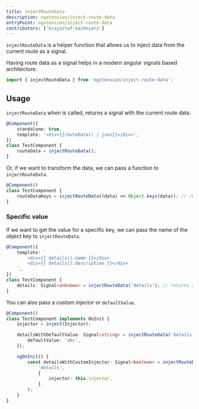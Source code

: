 ```yaml
---
title: injectRouteData
description: ngxtension/inject-route-data
entryPoint: ngxtension/inject-route-data
contributors: ['krzysztof-kachniarz']
---
```


`injectRouteData` is a helper function that allows us to inject data from the current route as a signal.

Having route data as a signal helps in a modern angular signals based architecture.

```ts
import { injectRouteData } from 'ngxtension/inject-route-data';
```

## Usage

`injectRouteData` when is called, returns a signal with the current route data.

```ts
@Component({
	standalone: true,
	template: '<div>{{routeData() | json}}</div>',
})
class TestComponent {
	routeData = injectRouteData();
}
```

Or, if we want to transform the data, we can pass a function to `injectRouteData`.

```ts
@Component()
class TestComponent {
	routeDataKeys = injectRouteData((data) => Object.keys(data)); // returns a signal with the keys of the route data object
}
```

### Specific value

If we want to get the value for a specific key, we can pass the name of the object key to `injectRouteData`.

```ts
@Component({
	template: `
		<div>{{ details().name }}</div>
		<div>{{ details().description }}</div>
	`,
})
class TestComponent {
	details: Signal<unknown> = injectRouteData('details'); // returns a signal with the value of the details key in route data object
}
```

You can also pass a custom injector or `defaultValue`.

```ts
@Component()
class TestComponent implements OnInit {
	injector = inject(Injector);

	detailsWithDefaultValue: Signal<string> = injectRouteData('details', {
		defaultValue: 'abc',
	});

	ngOnInit() {
		const detailsWithCustomInjector: Signal<boolean> = injectRouteData(
			'details',
			{
				injector: this.injector,
			},
		);
	}
}
```
